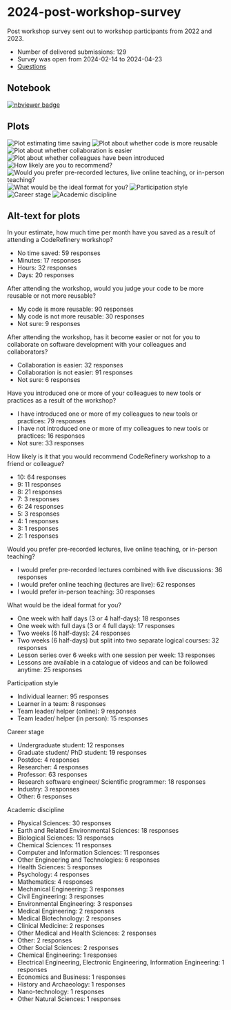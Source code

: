 # 2024-post-workshop-survey

Post workshop survey sent out to workshop participants from 2022 and 2023.

- Number of delivered submissions: 129
- Survey was open from 2024-02-14 to 2024-04-23
- [Questions](form.pdf)


## Notebook

[![nbviewer badge](https://img.shields.io/badge/view%20on-nbviewer-brightgreen.svg)](https://nbviewer.org/github/coderefinery/2024-post-workshop-survey/blob/main/notebook/survey.ipynb)


## Plots

![Plot estimating time saving](notebook/time-saved.png)
![Plot about whether code is more reusable](notebook/reusable.png)
![Plot about whether collaboration is easier](notebook/collaboration.png)
![Plot about whether colleagues have been introduced](notebook/colleagues.png)
![How likely are you to recommend?](notebook/recommending.png)
![Would you prefer pre-recorded lectures, live online teaching, or in-person teaching?](notebook/pre-recorded-or-live-or-in-person.png)
![What would be the ideal format for you?](notebook/format.png)
![Participation style](notebook/participation-style.png)
![Career stage](notebook/career-stage.png)
![Academic discipline](notebook/academic-discipline.png)


## Alt-text for plots

In your estimate, how much time per month have you saved as a result of attending a CodeRefinery workshop?
- No time saved: 59 responses
- Minutes: 17 responses
- Hours: 32 responses
- Days: 20 responses

After attending the workshop, would you judge your code to be more reusable or not more reusable?
- My code is more reusable: 90 responses
- My code is not more reusable: 30 responses
- Not sure: 9 responses

After attending the workshop, has it become easier or not for you to collaborate on software development with your colleagues and collaborators?
- Collaboration is easier: 32 responses
- Collaboration is not easier: 91 responses
- Not sure: 6 responses

Have you introduced one or more of your colleagues to new tools or practices as a result of the workshop?
- I have introduced one or more of my colleagues to new tools or practices: 79 responses
- I have not introduced one or more of my colleagues to new tools or practices: 16 responses
- Not sure: 33 responses

How likely is it that you would recommend CodeRefinery workshop to a friend or colleague?
- 10: 64 responses
- 9: 11 responses
- 8: 21 responses
- 7: 3 responses
- 6: 24 responses
- 5: 3 responses
- 4: 1 responses
- 3: 1 responses
- 2: 1 responses

Would you prefer pre-recorded lectures, live online teaching, or in-person teaching?
- I would prefer pre-recorded lectures combined with live discussions: 36 responses
- I would prefer online teaching (lectures are live): 62 responses
- I would prefer in-person teaching: 30 responses

What would be the ideal format for you?
- One week with half days (3 or 4 half-days): 18 responses
- One week with full days (3 or 4 full days): 17 responses
- Two weeks (6 half-days): 24 responses
- Two weeks (6 half-days) but split into two separate logical courses: 32 responses
- Lesson series over 6 weeks with one session per week: 13 responses
- Lessons are available in a catalogue of videos and can be followed anytime: 25 responses

Participation style
- Individual learner: 95 responses
- Learner in a team: 8 responses
- Team leader/ helper (online): 9 responses
- Team leader/ helper (in person): 15 responses

Career stage
- Undergraduate student: 12 responses
- Graduate student/ PhD student: 19 responses
- Postdoc: 4 responses
- Researcher: 4 responses
- Professor: 63 responses
- Research software engineer/ Scientific programmer: 18 responses
- Industry: 3 responses
- Other: 6 responses

Academic discipline
- Physical Sciences: 30 responses
- Earth and Related Environmental Sciences: 18 responses
- Biological Sciences: 13 responses
- Chemical Sciences: 11 responses
- Computer and Information Sciences: 11 responses
- Other Engineering and Technologies: 6 responses
- Health Sciences: 5 responses
- Psychology: 4 responses
- Mathematics: 4 responses
- Mechanical Engineering: 3 responses
- Civil Engineering: 3 responses
- Environmental Engineering: 3 responses
- Medical Engineering: 2 responses
- Medical Biotechnology: 2 responses
- Clinical Medicine: 2 responses
- Other Medical and Health Sciences: 2 responses
- Other: 2 responses
- Other Social Sciences: 2 responses
- Chemical Engineering: 1 responses
- Electrical Engineering, Electronic Engineering, Information Engineering: 1 responses
- Economics and Business: 1 responses
- History and Archaeology: 1 responses
- Nano-technology: 1 responses
- Other Natural Sciences: 1 responses
